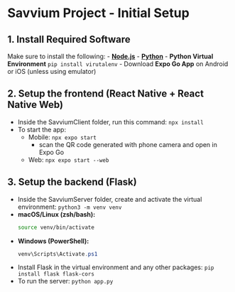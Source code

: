 # **Savvium Project - Initial Setup**

## **1. Install Required Software**
Make sure to install the following:
    - **[Node.js](https://nodejs.org/en)**
    - **[Python](https://www.python.org/downloads/)**
    - **Python Virtual Environment**
        `pip install virutalenv`
    - Download **Expo Go App** on Android or iOS (unless using emulator)

## **2. Setup the frontend (React Native + React Native Web)**
- Inside the SavviumClient folder, run this command:
    `npx install`
- To start the app:
    - Mobile: 
        `npx expo start`
        - scan the QR code generated with phone camera and open in Expo Go
    - Web: 
        `npx expo start --web`

## **3. Setup the backend (Flask)**
- Inside the SavviumServer folder, create and activate the virtual environment:
    `python3 -m venv venv`
- **macOS/Linux (zsh/bash):**  
    ```sh
    source venv/bin/activate
    ```
- **Windows (PowerShell):**  
    ```powershell
    venv\Scripts\Activate.ps1
    ```
- Install Flask in the virtual environment and any other packages:
    `pip install flask flask-cors`
- To run the server:
    `python app.py`
        


